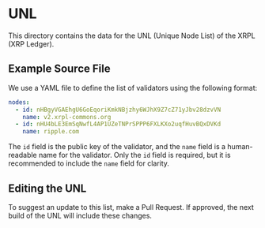 # UNL

This directory contains the data for the UNL (Unique Node List) of the XRPL (XRP Ledger).

## Example Source File

We use a YAML file to define the list of validators using the following format:

```yaml
nodes:
  - id: nHBgyVGAEhgU6GoEqoriKmkNBjzhy6WJhX9Z7cZ71yJbv28dzvVN
    name: v2.xrpl-commons.org
  - id: nHU4bLE3EmSqNwfL4AP1UZeTNPrSPPP6FXLKXo2uqfHuvBQxDVKd
    name: ripple.com
```

The `id` field is the public key of the validator, and the `name` field is a human-readable name for the validator. Only the `id` field is required, but it is recommended to include the `name` field for clarity.

## Editing the UNL

To suggest an update to this list, make a Pull Request. If approved, the next build of the UNL will include these changes.

